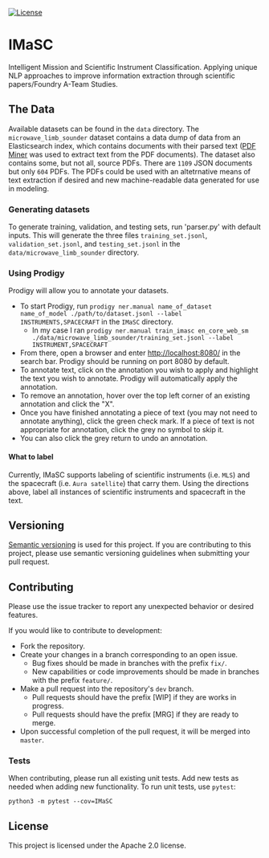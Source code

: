 [![License](https://img.shields.io/badge/License-Apache%202.0-blue.svg)](https://opensource.org/licenses/Apache-2.0)


# IMaSC

Intelligent Mission and Scientific Instrument Classification. Applying unique NLP approaches to improve information extraction through scientific papers/Foundry A-Team Studies.

## The Data

Available datasets can be found in the `data` directory. The `microwave_limb_sounder` dataset contains a data dump of data from an Elasticsearch index, which contains documents with their parsed text ([PDF Miner](https://github.com/euske/pdfminer) was used to extract text from the PDF documents). The dataset also contains some, but not all, source PDFs. There are `1109` JSON documents but only `604` PDFs. The PDFs could be used with an altetrnative means of text extraction if desired and new machine-readable data generated for use in modeling.

### Generating datasets

To generate training, validation, and testing sets, run 'parser.py' with default inputs. This will generate the three files `training_set.jsonl`, `validation_set.jsonl`, and `testing_set.jsonl` in the 
`data/microwave_limb_sounder` directory.

### Using Prodigy

Prodigy will allow you to annotate your datasets. 
- To start Prodigy, run `prodigy ner.manual name_of_dataset name_of_model ./path/to/dataset.jsonl --label INSTRUMENTS,SPACECRAFT` in the `IMaSC` directory. 
    - In my case I ran `prodigy ner.manual train_imasc en_core_web_sm ./data/microwave_limb_sounder/training_set.jsonl --label INSTRUMENT,SPACECRAFT`
- From there, open a browser and enter [http://localhost:8080/](http://localhost:8080/) in 
the search bar. Prodigy should be running on port 8080 by default.
- To annotate text, click on the annotation you wish to apply and highlight the text you wish to annotate. 
Prodigy will automatically apply the annotation. 
- To remove an annotation, hover over the top left corner of an existing annotation 
and click the "X".
- Once you have finished annotating a piece of text (you may not need to annotate anything), 
click the green check mark. If a piece of text is not appropriate for annotation, 
click the grey no symbol to skip it.
- You can also click the grey return to undo an annotation.

#### What to label

Currently, IMaSC supports labeling of scientific instruments (i.e. `MLS`) and the spacecraft (i.e. `Aura satellite`) that carry them. 
Using the directions above, label all instances of scientific instruments and spacecraft in the text.

## Versioning

[Semantic versioning](https://semver.org/) is used for this project. If you are contributing to this project, please use semantic versioning guidelines when submitting your pull request.

## Contributing

Please use the issue tracker to report any unexpected behavior or desired features.

If you would like to contribute to development:
- Fork the repository.
- Create your changes in a branch corresponding to an open issue.
    - Bug fixes should be made in branches with the prefix `fix/`.
    - New capabilities or code improvements should be made in branches with the prefix `feature/`.
- Make a pull request into the repository's `dev` branch.
    - Pull requests should have the prefix [WIP] if they are works in progress.
    - Pull requests should have the prefix [MRG] if they are ready to merge.
- Upon successful completion of the pull request, it will be merged into `master`.

### Tests
When contributing, please run all existing unit tests. Add new tests as needed 
when adding new functionality. To run unit tests, use `pytest`:

```
python3 -m pytest --cov=IMaSC
```

## License
This project is licensed under the Apache 2.0 license.
